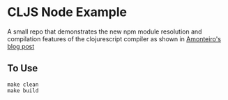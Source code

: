 # CLJS Node Example


A small repo that demonstrates the new npm module resolution and compilation features of the clojurescript compiler as shown in 
[Amonteiro's blog post](https://anmonteiro.com/2017/03/requiring-node-js-modules-from-clojurescript-namespaces/)


## To Use

```
make clean
make build
```